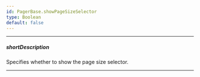 ```yaml
---
id: PagerBase.showPageSizeSelector
type: Boolean
default: false
---
```

---
##### shortDescription
Specifies whether to show the page size selector.

---

